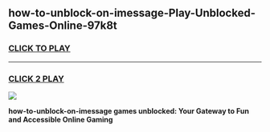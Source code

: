 
## how-to-unblock-on-imessage-Play-Unblocked-Games-Online-97k8t
<h3>
<a href="https://premium76.site?title=how-to-unblock-on-imessage&ref=25A">CLICK TO PLAY</a></h3>
<hr>

<h3>
<a href="https://premium76.site?title=how-to-unblock-on-imessage&ref=25A">CLICK 2 PLAY</a>
  
</h3>

<a href="https://premium76.site?title=how-to-unblock-on-imessage&ref=25A"><img src="https://clearcache.store/games.png"></a>


**how-to-unblock-on-imessage games unblocked: Your Gateway to Fun and Accessible Online Gaming**

